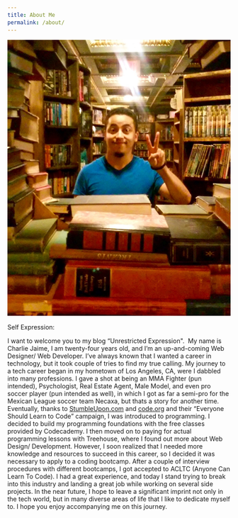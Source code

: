 ```yaml
---
title: About Me
permalink: /about/
---
```

<img src="/img/myPic.png" id='mypic'>

Self Expression:
<p class='aboutMe'>I want to welcome you to my blog “Unrestricted Expression".  My name is Charlie Jaime, I am twenty-four years old, and I’m an up-and-coming Web Designer/ Web Developer. I’ve always known that I wanted a career in technology, but it took couple of tries to find my true calling. My journey to a tech career began in my hometown of Los Angeles, CA, were I dabbled into many professions. I gave a shot at being an MMA Fighter (pun intended), Psychologist, Real Estate Agent, Male Model, and even pro soccer player (pun intended as well), in which I got as far a semi-pro for the Mexican League soccer team Necaxa, but thats a story for another time. Eventually, thanks to <a href="http://stumbleupon.com/">StumbleUpon.com</a> and <a href="http://code.org/">code.org</a> and their “Everyone Should Learn to Code” campaign, I was introduced to programming. I decided to build my programming foundations with the free classes provided by Codecademy. I then moved on to paying for actual programming lessons with Treehouse, where I found out more about Web Design/ Development. However, I soon realized that I needed more knowledge and resources to succeed in this career, so I decided it was necessary to apply to a coding bootcamp. After a couple of interview procedures with different bootcamps, I got accepted to ACLTC (Anyone Can Learn To Code). I had a great experience, and today I stand trying to break into this industry and landing a great job while working on several side projects. In the near future, I hope to leave a significant imprint not only in the tech world, but in many diverse areas of life that I like to dedicate myself to. I hope you enjoy accompanying me on this journey.</p>